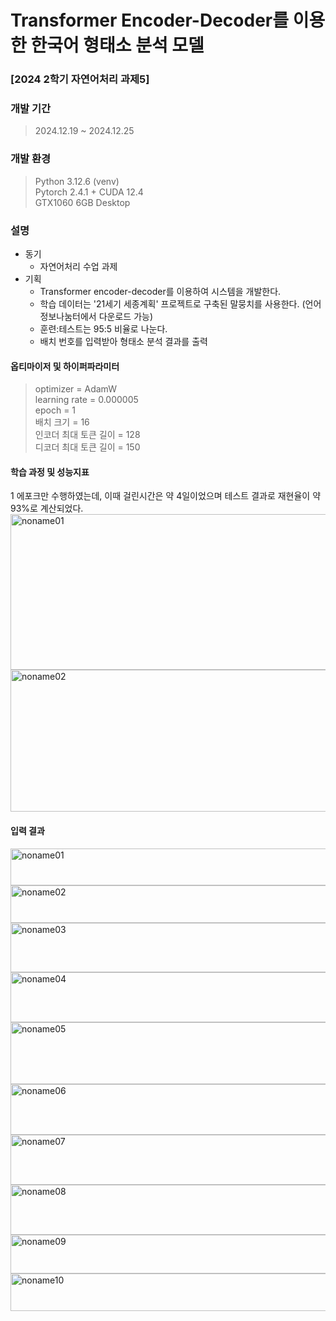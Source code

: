 # Transformer Encoder-Decoder를 이용한 한국어 형태소 분석 모델
### [2024 2학기 자연어처리 과제5]

### 개발 기간
> 2024.12.19 ~ 2024.12.25

### 개발 환경
> Python 3.12.6 (venv)<br>
> Pytorch 2.4.1 + CUDA 12.4<br>
> GTX1060 6GB Desktop<br>

### 설명
+ 동기
    + 자연어처리 수업 과제
+ 기획
    + Transformer encoder-decoder를 이용하여 시스템을 개발한다.
    + 학습 데이터는 '21세기 세종계획' 프로젝트로 구축된 말뭉치를 사용한다. (언어정보나눔터에서 다운로드 가능)
    + 훈련:테스트는 95:5 비율로 나눈다.
    + 배치 번호를 입력받아 형태소 분석 결과를 출력

#### 옵티마이저 및 하이퍼파라미터
> optimizer = AdamW <br>
> learning rate = 0.000005 <br>
> epoch = 1 <br>
> 배치 크기 = 16 <br>
> 인코더 최대 토큰 길이 = 128 <br>
> 디코더 최대 토큰 길이 = 150 <br>

#### 학습 과정 및 성능지표
1 에포크만 수행하였는데, 이때 걸린시간은 약 4일이었으며 테스트 결과로 재현율이 약 93%로 계산되었다.
<img width="643" height="249" alt="noname01" src="https://github.com/user-attachments/assets/b765fb80-1818-43e2-94a8-1b864e9d127e" />
<img width="644" height="227" alt="noname02" src="https://github.com/user-attachments/assets/07038de9-2764-46b3-a84b-f52efc02088c" />

#### 입력 결과
<img width="643" height="59" alt="noname01" src="https://github.com/user-attachments/assets/c14460e6-9457-41e6-bf3c-70703fb98d24" />
<img width="643" height="60" alt="noname02" src="https://github.com/user-attachments/assets/5d6452b6-39a5-4fa3-86ec-47f1129d0e1d" />
<img width="643" height="79" alt="noname03" src="https://github.com/user-attachments/assets/5d3bbb05-ec1f-443d-a9b7-67489e936777" />
<img width="643" height="80" alt="noname04" src="https://github.com/user-attachments/assets/025a8d48-c175-4bd1-997f-b9c094e5f4ec" />
<img width="643" height="99" alt="noname05" src="https://github.com/user-attachments/assets/c2780489-3d8b-4f0b-8a03-7cb4fbd85ff7" />
<img width="643" height="81" alt="noname06" src="https://github.com/user-attachments/assets/2b1796e2-0c18-4fbe-89cb-7ded9a06283f" />
<img width="643" height="80" alt="noname07" src="https://github.com/user-attachments/assets/ef885187-02ae-494c-bfcd-9659c61530fe" />
<img width="643" height="80" alt="noname08" src="https://github.com/user-attachments/assets/d0dfd301-e0ab-44c5-98aa-f53684025327" />
<img width="643" height="62" alt="noname09" src="https://github.com/user-attachments/assets/982f254e-319e-4e32-a22d-0898bf7e5c84" />
<img width="643" height="60" alt="noname10" src="https://github.com/user-attachments/assets/80d14409-984e-466b-b91d-4a825c8ae9c7" />

<br>

